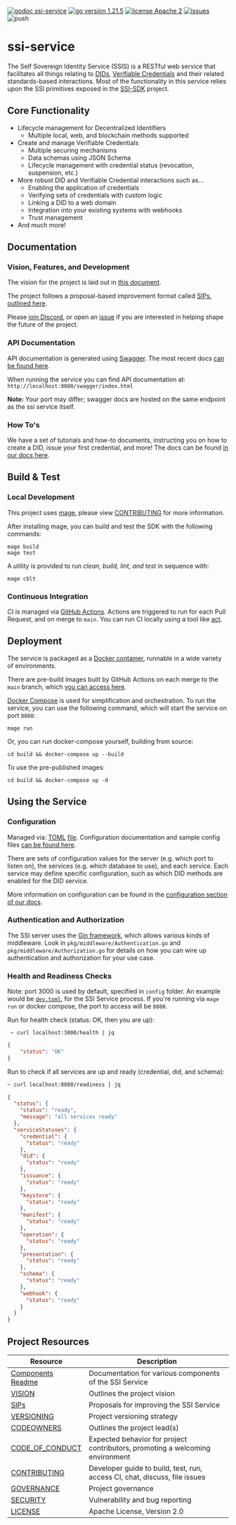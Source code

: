 [![godoc ssi-service](https://img.shields.io/badge/godoc-ssi--service-blue)](https://github.com/cyware/ssi-service)
[![go version 1.21.5](https://img.shields.io/badge/go_version-1.21.5-brightgreen)](https://go.dev/)
[![license Apache 2](https://img.shields.io/badge/license-Apache%202-black)](https://github.com/cyware/ssi-service/blob/main/LICENSE)
[![issues](https://img.shields.io/github/issues/cyware/ssi-service)](https://github.com/cyware/ssi-service/issues)
![push](https://github.com/cyware/ssi-service/workflows/ssi-service-ci/badge.svg?branch=main&event=push)

# ssi-service

The Self Sovereign Identity Service (SSIS) is a RESTful web service that facilitates all things relating
to [DIDs](https://www.w3.org/TR/did-core/),
[Verifiable Credentials](https://www.w3.org/TR/vc-data-model) and their related standards-based interactions. Most of
the functionality in this service
relies upon the SSI primitives exposed in the [SSI-SDK](https://github.com/cyware/ssi-sdk) project.

## Core Functionality

- Lifecycle management for Decentralized Identifiers
    - Multiple local, web, and blockchain methods supported
- Create and manage Verifiable Credentials
    - Multiple securing mechanisms
    - Data schemas using JSON Schema
    - Lifecycle management with credential status (revocation, suspension, etc.)
- More robust DID and Verifiable Credential interactions such as...
    - Enabling the application of credentials
    - Verifying sets of credentials with custom logic
    - Linking a DID to a web domain
    - Integration into your existing systems with webhooks
    - Trust management
- And much more!

## Documentation

### Vision, Features, and Development

The vision for the project is laid out in [this document](doc/service/vision.md).

The project follows a proposal-based improvement format called [SIPs, outlined here](doc/sip/README.md).

Please [join Discord](https://discord.com/invite/tbd), or open an [issue](https://github.com/cyware/ssi-service/issues) if you are interested in helping shape the future of the
project.

### API Documentation

API documentation is generated using [Swagger](https://swagger.io/). The most recent
docs [can be found here](doc/swagger.yaml).

When running the service you can find API documentation at: `http://localhost:8080/swagger/index.html`

**Note:** Your port may differ; swagger docs are hosted on the same endpoint as the ssi service itself.

### How To's

We have a set of tutorials and how-to documents, instructing you on how to create a DID, issue your first credential,
and more! The docs can be found [in our docs here](doc/README.md).

## Build & Test

### Local Development
This project uses [mage](https://magefile.org/), please
view [CONTRIBUTING](https://github.com/cyware/ssi-service/blob/main/CONTRIBUTING.md) for more information.

After installing mage, you can build and test the SDK with the following commands:

```
mage build
mage test
```

A utility is provided to run _clean, build, lint, and test_ in sequence with:

```
mage cblt
```

### Continuous Integration

CI is managed via [GitHub Actions](https://github.com/cyware/ssi-service/actions). Actions are triggered to run for
each Pull Request, and on merge to `main`.
You can run CI locally using a tool like [act](https://github.com/nektos/act).

## Deployment

The service is packaged as a [Docker container](https://www.docker.com/), runnable in a wide variety of
environments.

There are pre-build images built by GitHub Actions on each merge to the `main` branch,
which [you can access here](https://github.com/orgs/cyware/packages?repo_name=ssi-service).

[Docker Compose](https://docs.docker.com/compose/) is used for simplification and orchestration. To run
the service, you can use the following command, which will start the service on port `8080`:

```shell
mage run
```

Or, you can run docker-compose yourself, building from source:

```shell
cd build && docker-compose up --build
```

To use the pre-published images:

```shell
cd build && docker-compose up -d
```

## Using the Service

### Configuration

Managed via:
[TOML](https://toml.io/en/) [file](config/dev.toml). Configuration documentation and sample config
files [can be found here](doc/README.md#configuration).

There are sets of configuration values for the server (e.g. which port to listen on), the services (e.g. which database
to use),
and each service. Each service may define specific configuration, such as which DID methods are enabled for the DID
service.

More information on configuration can be found in the [configuration section of our docs](doc/README.md).

### Authentication and Authorization

The SSI server uses the [Gin framework](https://github.com/gin-gonic/gin), which allows various kinds of middleware.
Look in `pkg/middleware/Authentication.go` and `pkg/middleware/Authorization.go` for details on how you can wire up
authentication and authorization for your use case.

### Health and Readiness Checks

Note: port 3000 is used by default, specified in `config` folder. An example would be [`dev.toml`](config/dev.toml), for the SSI Service process. If you're running
via `mage run` or docker compose, the port to access will be `8080`.

Run for health check (status: OK, then you are up):

```shell
 ~ curl localhost:3000/health | jq
```
```json
{
    "status": "OK"
}
```

Run to check if all services are up and ready (credential, did, and schema):

```bash
~ curl localhost:8080/readiness | jq
```
```json
{
  "status": {
    "status": "ready",
    "message": "all services ready"
  },
  "serviceStatuses": {
    "credential": {
      "status": "ready"
    },
    "did": {
      "status": "ready"
    },
    "issuance": {
      "status": "ready"
    },
    "keystore": {
      "status": "ready"
    },
    "manifest": {
      "status": "ready"
    },
    "operation": {
      "status": "ready"
    },
    "presentation": {
      "status": "ready"
    },
    "schema": {
      "status": "ready"
    },
    "webhook": {
      "status": "ready"
    }
  }
}
```

## Project Resources

| Resource                                                                                   | Description                                                                   |
|--------------------------------------------------------------------------------------------|-------------------------------------------------------------------------------|
| [Components Readme](https://github.com/cyware/ssi-service/blob/main/doc/README.md)    | Documentation for various components of the SSI Service                       |
| [VISION](https://github.com/cyware/ssi-service/blob/main/doc/VISION.md)               | Outlines the project vision                                                   |
| [SIPs](doc/sip/README.md)                                                                      | Proposals for improving the SSI Service                                       |
| [VERSIONING](https://github.com/cyware/ssi-service/blob/main/doc/VERSIONING.md)       | Project versioning strategy                                                   |
| [CODEOWNERS](https://github.com/cyware/ssi-service/blob/main/CODEOWNERS)              | Outlines the project lead(s)                                                  |
| [CODE_OF_CONDUCT](https://github.com/cyware/ssi-service/blob/main/CODE_OF_CONDUCT.md) | Expected behavior for project contributors, promoting a welcoming environment |
| [CONTRIBUTING](https://github.com/cyware/ssi-service/blob/main/CONTRIBUTING.md)       | Developer guide to build, test, run, access CI, chat, discuss, file issues    |
| [GOVERNANCE](https://github.com/cyware/ssi-service/blob/main/GOVERNANCE.md)           | Project governance                                                            |
| [SECURITY](https://github.com/cyware/ssi-service/blob/main/SECURITY.md)               | Vulnerability and bug reporting                                               |
| [LICENSE](https://github.com/cyware/ssi-service/blob/main/LICENSE)                    | Apache License, Version 2.0                                                   |
